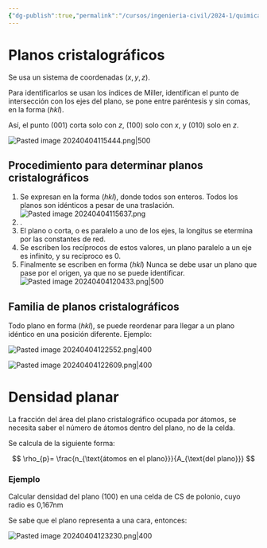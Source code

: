 ```yaml
---
{"dg-publish":true,"permalink":"/cursos/ingenieria-civil/2024-1/quimica-para-ingenieria/3-quimica-del-estado-solido-y-materiales-modernos/planos-cristalograficos-cubicos-y-densidad-planar/","tags":["I1QIM100E"]}
---
```


# Planos cristalográficos

Se usa un sistema de coordenadas $(x,y,z)$.

Para identificarlos se usan los índices de Miller, identifican el punto de intersección con los ejes del plano, se pone entre paréntesis y sin comas, en la forma $(hkl)$.

Así, el punto $(001)$ corta solo con $z$, $(100)$ solo con $x$, y $(010)$ solo en $z$.

![Pasted image 20240404115444.png|500](/img/user/Cursos/Ingenier%C3%ADa%20Civil/2024-1/Qu%C3%ADmica%20para%20Ingenier%C3%ADa/3%20Qu%C3%ADmica%20del%20Estado%20Solido%20y%20Materiales%20Modernos/attachments/Pasted%20image%2020240404115444.png)

## Procedimiento para determinar planos cristalográficos
1. Se expresan en la forma $(hkl)$, donde todos son enteros. Todos los planos son idénticos a pesar de una traslación. ![Pasted image 20240404115637.png](/img/user/Cursos/Ingenier%C3%ADa%20Civil/2024-1/Qu%C3%ADmica%20para%20Ingenier%C3%ADa/3%20Qu%C3%ADmica%20del%20Estado%20Solido%20y%20Materiales%20Modernos/attachments/Pasted%20image%2020240404115637.png)
2. .
3. El plano o corta, o es paralelo a uno de los ejes, la longitus se etermina por las constantes de red.
4. Se escriben los recíprocos de estos valores, un plano paralelo a un eje es infinito, y su recíproco es 0.
5. Finalmente se escriben en forma $(hkl)$
Nunca se debe usar un plano que pase por el origen, ya que no se puede identificar.
![Pasted image 20240404120433.png|500](/img/user/Cursos/Ingenier%C3%ADa%20Civil/2024-1/Qu%C3%ADmica%20para%20Ingenier%C3%ADa/3%20Qu%C3%ADmica%20del%20Estado%20Solido%20y%20Materiales%20Modernos/attachments/Pasted%20image%2020240404120433.png)
## Familia de planos cristalográficos

Todo plano en forma $(hkl)$, se puede reordenar para llegar a un plano idéntico en una posición diferente. Ejemplo:

![Pasted image 20240404122552.png|400](/img/user/Cursos/Ingenier%C3%ADa%20Civil/2024-1/Qu%C3%ADmica%20para%20Ingenier%C3%ADa/3%20Qu%C3%ADmica%20del%20Estado%20Solido%20y%20Materiales%20Modernos/attachments/Pasted%20image%2020240404122552.png)

![Pasted image 20240404122609.png|400](/img/user/Cursos/Ingenier%C3%ADa%20Civil/2024-1/Qu%C3%ADmica%20para%20Ingenier%C3%ADa/3%20Qu%C3%ADmica%20del%20Estado%20Solido%20y%20Materiales%20Modernos/attachments/Pasted%20image%2020240404122609.png)

# Densidad planar

La fracción del área del plano cristalográfico ocupada por átomos, se necesita saber el número de átomos dentro del plano, no de la celda. 

Se calcula de la siguiente forma:

$$
\rho_{p}= \frac{n_{\text{átomos en el plano}}}{A_{\text{del plano}}}
$$
### Ejemplo

Calcular densidad del plano $(100)$ en una celda de CS de polonio, cuyo radio es 0,167nm

Se sabe que el plano representa a una cara, entonces:

![Pasted image 20240404123230.png|400](/img/user/Cursos/Ingenier%C3%ADa%20Civil/2024-1/Qu%C3%ADmica%20para%20Ingenier%C3%ADa/3%20Qu%C3%ADmica%20del%20Estado%20Solido%20y%20Materiales%20Modernos/attachments/Pasted%20image%2020240404123230.png)